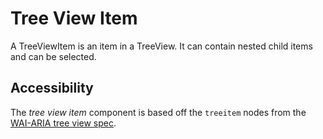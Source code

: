 # Tree View Item
A TreeViewItem is an item in a TreeView. It can contain nested child items and can be selected.

## Accessibility
The *tree view item* component is based off the `treeitem` nodes from the [WAI-ARIA tree view spec](https://w3c.github.io/aria-practices/#TreeView).
